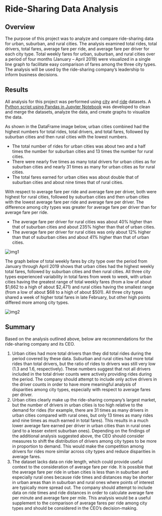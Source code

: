 # Ride-Sharing Data Analysis

## Overview
The purpose of this project was to analyze and compare ride-sharing data for urban, suburban, and rural cities. The analysis examined total rides, total drivers, total fares, average fare per ride, and average fare per driver for each city type. Total weekly fares for urban, suburban, and rural cities over a period of four months (January – April 2019) were visualized in a single line graph to facilitate easy comparison of fares among the three city types. The analysis will be used by the ride-sharing company’s leadership to inform business decisions.

## Results
All analysis for this project was performed using [city](Resources/city_data.csv) and [ride](Resources/ride_data.csv) datasets. A [Python script using Pandas in Jupyter Notebook]( PyBer_Challenge.ipynb) was developed to clean and merge the datasets, analyze the data, and create graphs to visualize the data.

As shown in the DataFrame image below, urban cities combined had the highest numbers for total rides, total drivers, and total fares, followed by suburban cities and then rural cities with the lowest numbers. 
-    The total number of rides for urban cities was about two and a half times the number for suburban cities and 13 times the number for rural cities. 
-    There were nearly five times as many total drivers for urban cities as for suburban cities and nearly 31 times as many for urban cities as for rural cities.
-    The total fares earned for urban cities was about double that of suburban cities and about nine times that of rural cities.

With respect to average fare per ride and average fare per driver, both were highest for rural cities, followed by suburban cities and then urban cities with the lowest average fare per ride and average fare per driver. The difference among city types was greater for average fare per driver than for average fare per ride.
-    The average fare per driver for rural cities was about 40% higher than that of suburban cities and about 235% higher than that of urban cities.  
-    The average fare per driver for rural cities was only about 12% higher than that of suburban cities and about 41% higher than that of urban cities.

![img1](Resources/City_Type_Comparison_Table.png)


The graph below of total weekly fares by city type over the period from January through April 2019 shows that urban cities had the highest weekly total fares, followed by suburban cities and then rural cities. All three city types experienced variability in total fares from week to week, with urban cities having the greatest range of total weekly fares (from a low of about $1,662 to a high of about $2,471) and rural cities having the smallest range (from a low of about $68 to a high of about $501). All three city types shared a week of higher total fares in late February, but other high points differed more among city types.

![img2](Resources/Pyber_fare_summary.png)


## Summary
Based on the analysis outlined above, below are recommendations for the ride-sharing company and its CEO.
1.    Urban cities had more total drivers than they did total rides during the period covered by these data. Suburban and rural cities had more total rides than total drivers, but the ratio of rides to drivers was still very low (1.3 and 1.6, respectively). These numbers suggest that not all drivers included in the total driver counts were actively providing rides during the period. The company should attempt to include only active drivers in the driver counts in order to have more meaningful analysis of disparities among city types, especially with respect to average fares per driver.
2.    Urban cities clearly make up the ride-sharing company’s largest market, but the number of drivers in urban cities is too high relative to the demand for rides (for example, there are 31 times as many drivers in urban cities compared with rural ones, but only 13 times as many rides and nine times as much earned in total fares). This results in a much lower average fare earned per driver in urban cities than in rural ones (and to a lesser extent suburban ones). Depending on the findings of the additional analysis suggested above, the CEO should consider measures to shift the distribution of drivers among city types to be more in proportion to demand. This would make the competition among drivers for rides more similar across city types and reduce disparities in average fares.
3.    The dataset lacks data on ride length, which could provide useful context to the consideration of average fare per ride. It is possible that the average fare per ride in urban cities is less than in suburban and especially rural ones because ride times and distances may be shorter in urban areas than in suburban and rural ones where points of interest are typically more spread out. The company should attempt to include data on ride times and ride distances in order to calculate average fare per minute and average fare per mile. This analysis would be a useful supplement to the comparison of average fares per ride among city types and should be considered in the CEO’s decision-making.
